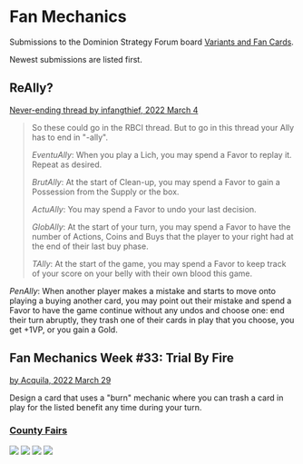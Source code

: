 # Fan Mechanics
Submissions to the Dominion Strategy Forum board
[Variants and Fan Cards](http://forum.dominionstrategy.com/index.php?board=11.0).

Newest submissions are listed first.

## ReAlly?
[Never-ending thread by infangthief, 2022 March 4](http://forum.dominionstrategy.com/index.php?topic=21100.0)

> So these could go in the RBCI thread. But to go in this thread your Ally has to end in "-ally".
>
> *EventuAlly*: When you play a Lich, you may spend a Favor to replay it. Repeat as desired.
>
> *BrutAlly*: At the start of Clean-up, you may spend a Favor to gain a Possession from the Supply or the box.
>
> *ActuAlly*: You may spend a Favor to undo your last decision.
>
> *GlobAlly*: At the start of your turn, you may spend a Favor to have the number of Actions, Coins and Buys that the player to your right had at the end of their last buy phase.
>
> *TAlly*: At the start of the game, you may spend a Favor to keep track of your score on your belly with their own blood this game.

*PenAlly*: When another player makes a mistake and starts to move onto playing a buying another card, you may point out their mistake and spend a Favor to have the game continue without any undos and choose one: end their turn abruptly, they trash one of their cards in play that you choose, you get +1VP, or you gain a Gold.


## Fan Mechanics Week #33: Trial By Fire
[by Acquila, 2022 March 29](http://forum.dominionstrategy.com/index.php?topic=21157.0)

Design a card that uses a "burn" mechanic where you can trash a card
in play for the listed benefit any time during your turn.

### [County Fairs](county-fairs)
![](county-fairs/cf-park-n-ride.png)
![](county-fairs/cf-ticket-booth.png)
![](county-fairs/cf-ride-ticket.png)
![](county-fairs/cf-state-fair.png)

